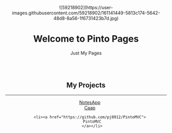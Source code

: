 <style>
ul li{
  list-style:none;
  }  
</style>
<center>![59218902](https://user-images.githubusercontent.com/59218902/161141449-5813c174-5642-48d8-8a56-1f6731423b7d.jpg)

  
  <h1>Welcome to Pinto Pages</h1>
Just My Pages
  <Br> <Br> <Br> <Br>
  
  <h2>My Projects</h2>
  <hr>
  <ul>
    <li><a href="https://github.com/pj8912/notesapp">
      NotesApp      
      </a></li>
    
  <li><a href="https://github.com/pj8912/Caap">
      Caap
      </a></li>
    
    <li><a href="https://github.com/pj8912/PintoMVC">
      PintoMVC
      </a></li>
    
    
  </ul>
  

</center>


